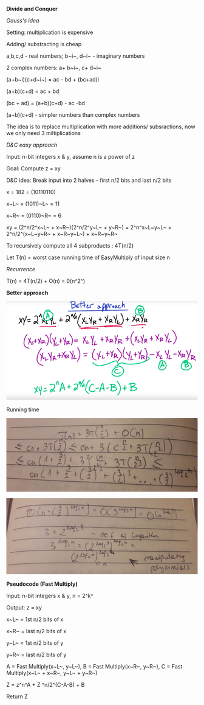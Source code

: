 **Divide and Conquer**

*Gauss's idea*

Setting: multiplication is expensive

Adding/ substracting is cheap

a,b,c,d - real numbers; b~i~, d~i~ - imaginary numbers

2 complex numbers: a+ b~i~, c+ d~i~

(a+b~i)(c+d~i~) = ac - bd + (bc+ad)i

(a+b)(c+d) = ac + bd

(bc + ad) = (a+b)(c+d) - ac -bd

(a+b)(c+d) - simpler numbers than complex numbers

The idea is to replace multiplication with more additions/ subsractions,
now we only need 3 miltiplications

*D&C easy approach*

Input: n-bit integers x & y, assume n is a power of z

Goal: Compute z = xy

D&C idea: Break input into 2 halves - first n/2 bits and last n/2 bits

x = 182 = (10110110)

x~L~ = (1011)~L~ = 11

x~R~ = (0110)~R~ = 6

xy = (2^n/2^x~L~ + x~R~)(2^n/2^y~L~ + y~R~) = 2^n^x~L~y~L~ +
2^n/2^(x~L~y~R~ + x~R~y~L~) + x~R~y~R~

To recursively compute all 4 subproducts : 4T(n/2)

Let T(n) = worst case running time of EasyMultiply of input size n

*Recurrence*

T(n) = 4T(n/2) + O(n) = 0(n^2^)

**Better approach**

![fastIntegerMultiplication.png](fastIntegerMultiplication.png)

Running time

![runningTimeCalc.jpg](runningTimeCalc.jpg)


![runningTimeContd.jpg](runningTimeContd.jpg)

**Pseudocode (Fast Multiply)**

Input: n-bit integers x & y, n = 2^k^

Output: z = xy

x~L~ = 1st n/2 bits of x

x~R~ = last n/2 bits of x

y~L~ = 1st n/2 bits of y

y~R~ = last n/2 bits of y

A = Fast Multiply(x~L~, y~L~), B = Fast Multiply(x~R~, y~R~), C = Fast
Multiply(x~L~ + x~R~, y~L~ + y~R~)

Z = z^n^A + Z ^n/2^(C-A-B) + B

Return Z